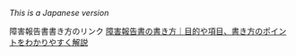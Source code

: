 *This is a Japanese version*

障害報告書書き方のリンク
[障害報告書の書き方｜目的や項目、書き方のポイントをわかりやすく解説](https://service.shiftinc.jp/column/5344/)

